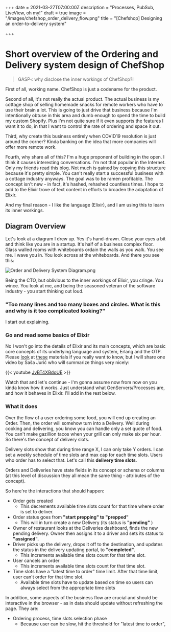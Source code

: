 +++
date = 2021-03-27T07:00:00Z
description = "Processes, PubSub, LiveView, oh my!"
draft = true
image = "/images/chefshop_order_delivery_flow.png"
title = "[Chefshop] Designing an order-to-delivery system"

+++
# Short overview of the Ordering and Delivery system design of ChefShop

> GASP< why disclose the inner workings of ChefShop?!

First of all, working name. ChefShop is just a codename for the product.

Second of all, it's not really the actual product. The actual business is my cottage shop of selling homemade snacks for remote workers who have to use their brain a lot. This is going to just drive that business because I'm intentionally obtuse in this area and dumb enough to spend the time to build my custom Shopify. Plus I'm not quite sure if it even supports the features I want it to do, in that I want to control the rate of ordering and space it out.

Third, why create this business entirely when COVID19 resolution is just around the corner? Kinda banking on the idea that more companies will offer more remote work.

Fourth, why share all of this? I'm a huge proponent of building in the open. I think it causes interesting conversations. I'm not that popular in the Internet. Only my friends read this blog. Not much is gained by copying this structure because it's pretty simple. You can't really start a successful business with a cottage industry anyways. The goal was to be ramen profitable. The concept isn't new - in fact, it's hashed, rehashed countless times. I hope to add to the Elixir trove of text content in efforts to broaden the adaptation of Elixir.

And my final reason - I like the language (Elixir), and I am using this to learn its inner workings.

## Diagram Overview

Let's look at a diagram I drew up. Yes it's hand-drawn. Close your eyes a bit and think like you are in a startup. It's half of a business complex floor. Glass walled rooms with whiteboards ordain the walls as you walk. You see me. I wave you in. You look across at the whiteboards. And there you see this:

![Order and Delivery System Diagram.png](/images/chefshop_order_delivery_flow.png "Order and Delivery System Diagram")

Being the CTO, but oblivious to the inner workings of Elixir, you cringe. You wince. You look at me, and being the seasoned veteran of the software industry - you start thinking out loud.

### "Too many lines and too many boxes and circles. What is this and why is it too complicated looking?"

I start out explaining.

### Go and read some basics of Elixir

No I won't go into the details of Elixir and its main concepts, which are basic core concepts of its underlying language and system, Erlang and the OTP. Please [look](https://elixir-lang.org/getting-started/mix-otp/genserver.html) at [these](https://ferd.ca/the-zen-of-erlang.html) materials if you really want to know, but I will share one video by Saša Jurić who will summarize things very nicely:

{{< youtube [JvBT4XBdoUE](https://www.youtube.com/watch?v=JvBT4XBdoUE&fbclid=IwAR2NKJoVNH_8Atoo3MyN74rtE9Uqrf-oMG0URo8qxOsvnfhXJs-CAmwnJRQ) >}}

Watch that and let's continue - I'm gonna assume now from now on you kinda know how it works. Just understand what GenServers/Processes are, and how it behaves in Elixir. I'll add in the rest below.

### What it does

Over the flow of a user ordering some food, you will end up creating an Order. Then, the order will somehow turn into a Delivery. Well during cooking and delivering, you know you can handle only a set quote of food. You can't make gazillion tacos when your grill can only make six per hour. So there's the concept of delivery slots. 

Delivery slots show that during time range X, I can only take Y orders. I can set a weekly schedule of time slots and max cap for each time slots. Users who order has to select that. Let's call this **delivery time slots**.

Orders and Deliveries have state fields in its concept or schema or columns (at this level of discussion they all mean the same thing - attributes of the concept).

So here're the interactions that should happen:

* Order gets created
  * This decrements available time slots count for that time where order is set to deliver.
* Order status goes from **"start prepping" to "prepped"**
  * This will in turn create a new Delivery (its status is **"pending"** )
* Owner of restaurant looks at the Deliveries dashboard, finds the new pending delivery. Owner then assigns it to a driver and sets its status to  **"assigned".**
* Driver picks up the delivery, drops it off to the destination, and updates the status in the delivery updating portal, to **"completed"**.
  * This increments available time slots count for that time slot.
* User cancels an order
  * This increments available time slots count for that time slot.
* Time slots have a "latest time to order" time limit. After that time limit, user can't order for that time slot.
  * Available time slots have to update based on time so users can always select from the appropriate time slots

In addition, some aspects of the business flow are crucial and should be interactive in the browser - as in data should update without refreshing the page. They are:

* Ordering process, time slots selection phase
  * Because user can be slow, hit the threshold for "latest time to order", 